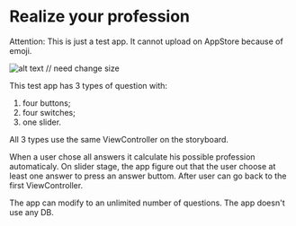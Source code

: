 # Realize your profession

Attention: This is just a test app. It cannot upload on AppStore because of emoji.

![alt text](https://pp.userapi.com/c852216/v852216983/10afbe/-NhsFWQmRSA.jpg) // need change size

This test app has 3 types of question with:
1. four buttons;
2. four switches;
3. one slider.

All 3 types use the same ViewController on the storyboard.

When a user chose all answers it calculate his possible profession automaticaly. On slider stage, the app figure out that the user choose at least one answer to press an answer buttom.
After user can go back to the first ViewController.

The app can modify to an unlimited number of questions. The app doesn't use any DB.
